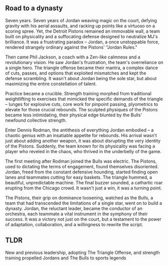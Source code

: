 ## Road to a dynasty
Seven years.  Seven years of Jordan weaving magic on the court, defying gravity with his aerial assaults, and racking up points like a virtuoso on a scoring spree. Yet, the Detroit Pistons remained an immovable wall, a team built on physicality and a suffocating defense designed to neutralize MJ's brilliance.  It was a frustrating paradox – Jordan, a once unstoppable force, rendered strangely ordinary against the Pistons' "Jordan Rules."

Then came Phil Jackson, a coach with a Zen-like calmness and a revolutionary vision. He saw Jordan's frustration, the team's overreliance on a single hero. The triangle offense became their mantra, a complex dance of cuts, passes, and options that exploited mismatches and kept the defense scrambling.  It wasn't about Jordan being the sole star, but about maximizing the entire constellation of talent.

Practice became a crucible.  Strength training morphed from traditional weightlifting to exercises that mimicked the specific demands of the triangle – lunges for explosive cuts, core work for pinpoint passing, plyometrics to elevate for those crucial rebounds.  The sculpted physiques of the Pistons became less intimidating, their physical edge blunted by the Bulls' newfound collective strength.

Enter Dennis Rodman, the antithesis of everything Jordan embodied – a chaotic genius with an insatiable appetite for rebounds.  His arrival wasn't just about adding another weapon, it was about disrupting the very identity of the Pistons.  Suddenly, the team known for its physicality was facing a player who reveled in the chaos, who thrived in the underbelly of the game.

The first meeting after Rodman joined the Bulls was electric.  The Pistons, used to dictating the terms of engagement, found themselves disoriented.  Jordan, freed from the constant defensive hounding, started finding open lanes and teammates cutting for easy baskets.  The triangle hummed, a beautiful, unpredictable machine.  The final buzzer sounded, a cathartic roar erupting from the Chicago crowd.  It wasn't just a win, it was a turning point.

The Pistons, their grip on dominance loosening, watched as the Bulls, a team that had transcended the limitations of a single star, went on to build a dynasty.  Jordan, the reluctant leader, became the conductor of an orchestra, each teammate a vital instrument in the symphony of their success.  It was a victory not just on the court, but a testament to the power of adaptation, collaboration, and a willingness to rewrite the script. 

## TLDR
New and previous leadership, adopting The Triangle Offense, and strength training propelled Jordans and The Bulls to sports legends
